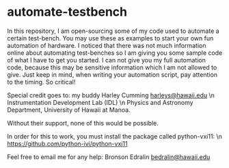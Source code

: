 automate-testbench
==================

In this repository, I am open-sourcing some of my code used to automate a certain test-bench. 
You may use these as examples to start your own fun automation of hardware. I noticed that 
there was not much information online about automating test-benches so I am giving you some 
sample code of what I have to get you started. I can not give you my full automation code, 
because this may be sensitive information which I am not allowed to give. Just keep in mind,
when writing your automation script, pay attention to the timing. So critical!

Special credit goes to: 
my buddy Harley Cumming <harleys@hawaii.edu> \n
Instrumentation Development Lab (IDL) \n
Physics and Astronomy Department, University of Hawaii at Manoa. 

Without their support, none of this would be possible.

In order for this to work, you must install the package called python-vxi11: \n
https://github.com/python-ivi/python-vxi11

Feel free to email me for any help:
Bronson Edralin <bedralin@hawaii.edu>
